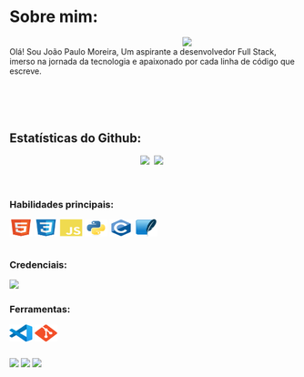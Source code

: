 <h1 align="left">Sobre mim:</h1>

<img align="right" width="200px" src="https://i.postimg.cc/x8wShV4f/photo-2024-04-20-16-37-45.png">

</br>
Olá! Sou João Paulo Moreira,
Um aspirante a desenvolvedor Full Stack, imerso na jornada da tecnologia e apaixonado por cada linha de código que escreve.
</br>


</br>
</br>
</br>
</br>

<h2 align="left">Estatísticas do Github:</h2>
<div align="center">
  <a href="https://github.com/Joao-Paulo06"><img height="145em" src="https://github-readme-stats.vercel.app/api?username=Joao-Paulo06&show_icons=true&theme=github_dark&include_all_commits=true&count_private=true&hide_border=true"></a>&nbsp;
 <a href="https://github.com/Joao-Paulo06"><img height="145em" src="https://github-readme-stats.vercel.app/api/top-langs/?username=Joao-Paulo06&layout=compact&langs_count=7&theme=github_dark&hide_border=true"></a>&nbsp;
</div>
  
</br>
</br>
  
  
<div style="display: inline_block">
  
  <h3 align="left">Habilidades principais:</h3>
  <img align="center" alt="Joao-HTML" height="30" width="40" src="https://raw.githubusercontent.com/devicons/devicon/master/icons/html5/html5-original.svg">
  <img align="center" alt="Joao-CSS" height="30" width="40" src="https://raw.githubusercontent.com/devicons/devicon/master/icons/css3/css3-original.svg">
  <img align="center" alt="Joao-Js" height="30" width="40" src="https://raw.githubusercontent.com/devicons/devicon/master/icons/javascript/javascript-plain.svg">
  <img align="center" alt="Joao-Python" height="30" width="40" src="https://raw.githubusercontent.com/devicons/devicon/master/icons/python/python-original.svg">
   <img align="center" alt="Joao-C" height="30" width="40" src="https://raw.githubusercontent.com/devicons/devicon/master/icons/c/c-original.svg">
  <img align="center" alt="Joao-sqlite" height="30" width="40" src="https://raw.githubusercontent.com/devicons/devicon/master/icons/sqlite/sqlite-original.svg">

  </br>
  </br>
  <h3 align="left">Credenciais:</h3>
  
  <div data-iframe-width="150" data-iframe-height="270" data-share-badge-id="f2fda69e-1090-42c6-a12e-6d921fa94a9b" data-share-badge-host="https://www.credly.com">
     <a href="https://www.credly.com/badges/f2fda69e-1090-42c6-a12e-6d921fa94a9b"> <img src="https://images.credly.com/size/80x80/images/70d71df5-f3dc-4380-9b9d-f22513a70417/CCNAITN__1_.png"></a>
  </div>
   
  
  <h3 align="left">Ferramentas:</h3>
  <img align="center" alt="Visual Studio Code logo" height="30" width="40" src="https://raw.githubusercontent.com/devicons/devicon/master/icons/vscode/vscode-original.svg">
  <img align="center" alt="Joao-Git" height="30" width="40" src="https://raw.githubusercontent.com/devicons/devicon/master/icons/git/git-original.svg">
 
</div>


##
  <div>
    <a href="https://www.linkedin.com/in/jo%C3%A3o-paulo-da-silva-moreira-40681429b" target_"black"><img src="https://img.shields.io/badge/LinkedIn-0077B5?style=for-the-badge&logo=linkedin&logoColor=white" target_"black"></a>
    <a href = "mailto:joaopaulojs.780@gmail.com" target_"black"><img src="https://img.shields.io/badge/Gmail-D14836?style=for-the-badge&logo=gmail&logoColor=white" target_"black"></a>
     <a href="https://www.instagram.com/joaopaulo.js380/" target="_blank"><img src="https://img.shields.io/badge/-Instagram-%23E4405F?style=for-the-badge&logo=instagram&logoColor=white" target="_blank"></a>
  </div>
  
